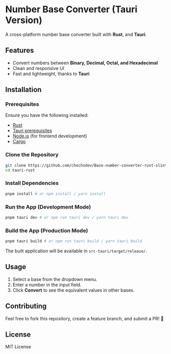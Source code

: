 # Number Base Converter (Tauri Version)

A cross-platform number base converter built with **Rust**, and **Tauri**.

## Features
- Convert numbers between **Binary, Decimal, Octal, and Hexadecimal**
- Clean and responsive UI
- Fast and lightweight, thanks to **Tauri**

## Installation

### Prerequisites
Ensure you have the following installed:
- [Rust](https://www.rust-lang.org/tools/install)
- [Tauri prerequisites](https://tauri.app/v1/guides/getting-started/prerequisites)
- [Node.js](https://nodejs.org/) (for frontend development)
- [Cargo](https://doc.rust-lang.org/cargo/getting-started/installation.html)

### Clone the Repository
```sh
git clone https://github.com/chochodev/Base-number-converter-rust-slint.git
cd tauri-rust
```

### Install Dependencies
```sh
pnpm install # or npm install / yarn install
```

### Run the App (Development Mode)
```sh
pnpm tauri dev # or npm run tauri dev / yarn tauri dev
```

### Build the App (Production Mode)
```sh
pnpm tauri build # or npm run tauri build / yarn tauri build
```
The built application will be available in `src-tauri/target/release/`.

## Usage
1. Select a base from the dropdown menu.
2. Enter a number in the input field.
3. Click **Convert** to see the equivalent values in other bases.

## Contributing
Feel free to fork this repository, create a feature branch, and submit a PR! 🚀

## License
MIT License